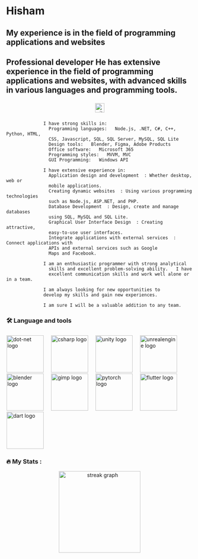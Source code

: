 # Hisham

## My experience is in the field of programming applications and websites
## Professional developer He has extensive experience in the field of programming applications and websites, with advanced skills in various languages and programming tools.

###

<div align="center">
  <a href="https://github.com/hishamDevloper" target="_blank" rel="noopener noreferrer">
    <img src="https://img.shields.io/github/followers/hishamDevloper?style=for-the-badge&logo=github&label=Follow&color=black" height="25" alt="github logo" />
  </a>
</div>

###
                  
                  I have strong skills in:  
                    Programming languages:   Node.js, .NET, C#, C++, Python, HTML,
                    CSS, Javascript, SQL, SQL Server, MySQL, SQL Lite
                    Design tools:   Blender, Figma, Adobe Products
                    Office software:   Microsoft 365
                    Programming styles:   MVVM, MVC
                    GUI Programming:   Windows API
                  
                  I have extensive experience in:  
                    Application design and development  : Whether desktop, web or 
                    mobile applications.
                    Creating dynamic websites  : Using various programming technologies 
                    such as Node.js, ASP.NET, and PHP.
                    Database Development  : Design, create and manage databases 
                    using SQL, MySQL and SQL Lite.
                    Graphical User Interface Design  : Creating attractive, 
                    easy-to-use user interfaces.
                    Integrate applications with external services  : Connect applications with 
                    APIs and external services such as Google
                    Maps and Facebook.
                 
                  I am an enthusiastic programmer with strong analytical 
                    skills and excellent problem-solving ability.   I have
                    excellent communication skills and work well alone or in a team.
                  
                  I am always looking for new opportunities to 
                  develop my skills and gain new experiences.  
                  
                  I am sure I will be a valuable addition to any team.
###

<h3 align="left">🛠 Language and tools</h3>

###

<div align="left" style="border:1px solid white;">
  <img src="https://cdn.jsdelivr.net/gh/devicons/devicon/icons/dot-net/dot-net-plain-wordmark.svg" height="100" alt="dot-net logo"  />
  <img width="12" />
  <img src="https://cdn.jsdelivr.net/gh/devicons/devicon/icons/csharp/csharp-original.svg" height="100" alt="csharp logo"  />
  <img width="12" />
  <img src="https://cdn.jsdelivr.net/gh/devicons/devicon/icons/unity/unity-original.svg" height="100" alt="unity logo"  />
  <img width="12" />
  <img src="https://cdn.jsdelivr.net/gh/devicons/devicon/icons/unrealengine/unrealengine-original.svg" height="100" alt="unrealengine logo"  />
  <img width="12" />
  <img src="https://cdn.jsdelivr.net/gh/devicons/devicon/icons/blender/blender-original.svg" height="100" alt="blender logo"  />
  <img width="12" />
  <img src="https://cdn.jsdelivr.net/gh/devicons/devicon/icons/gimp/gimp-original.svg" height="100" alt="gimp logo"  />
  <img width="12" />
  <img src="https://img.shields.io/badge/PyTorch-EE4C2C?style=for-the-badge&logo=pytorch&logoColor=white" height="100" alt="pytorch logo"  />
  <img width="12" />
  <img src="https://cdn.jsdelivr.net/gh/devicons/devicon/icons/flutter/flutter-original.svg" height="100" alt="flutter logo"  />
  <img width="12" />
  <img src="https://cdn.jsdelivr.net/gh/devicons/devicon/icons/dart/dart-original.svg" height="100" alt="dart logo"  />
</div>

###

<h3 align="left">🔥   My Stats :</h3>

<div align="center">
  <img src="https://streak-stats.demolab.com?user=hishamDevloper&locale=en&mode=daily&theme=dark&hide_border=false&border_radius=5&order=3" height="220" alt="streak graph"  />
</div>

###
